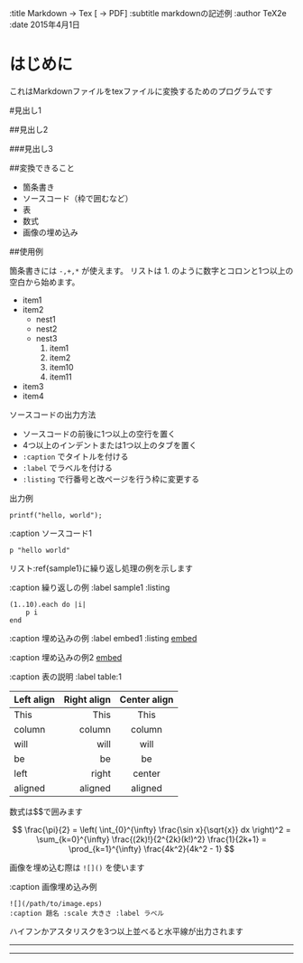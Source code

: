 
:title Markdown -> Tex [ -> PDF]
:subtitle markdownの記述例
:author TeX2e
:date 2015年4月1日

はじめに
=======

これはMarkdownファイルをtexファイルに変換するためのプログラムです

#見出し1

##見出し2

###見出し3

##変換できること

+ 箇条書き
+ ソースコード（枠で囲むなど）
+ 表
+ 数式
+ 画像の埋め込み

##使用例

箇条書きには `-,+,*` が使えます。
リストは 1. のように数字とコロンと1つ以上の空白から始めます。

- item1
- item2
	+ nest1
	+ nest2
	+ nest3
		1. item1
		2. item2
		10. item10
		11. item11
- item3
- item4

ソースコードの出力方法

+ ソースコードの前後に1つ以上の空行を置く
+ 4つ以上のインデントまたは1つ以上のタブを置く
+ `:caption` でタイトルを付ける
+ `:label` でラベルを付ける
+ `:listing` で行番号と改ページを行う枠に変更する

出力例

	printf("hello, world");

:caption ソースコード1

	p "hello world"

リスト:ref{sample1}に繰り返し処理の例を示します

:caption 繰り返しの例 :label sample1
:listing

	(1..10).each do |i|
		p i
	end

:caption 埋め込みの例 :label embed1
:listing
	[embed](sample.c)

:caption 埋め込みの例2
	[embed](sample.out)

:caption 表の説明 :label table:1

 Left align | Right align | Center align 
:-----------|------------:|:------------:
 This       | This        | This         
 column     | column      | column       
 will       | will        | will         
 be         | be          | be           
 left       | right       | center       
 aligned    | aligned     | aligned      


数式は$$で囲みます

$$
\frac{\pi}{2}
= \left( \int_{0}^{\infty} \frac{\sin x}{\sqrt{x}} dx \right)^2 
= \sum_{k=0}^{\infty} \frac{(2k)!}{2^{2k}(k!)^2} \frac{1}{2k+1} 
= \prod_{k=1}^{\infty} \frac{4k^2}{4k^2 - 1}
$$

画像を埋め込む際は `![]()` を使います

:caption 画像埋め込み例

	![](/path/to/image.eps)
	:caption 題名 :scale 大きさ :label ラベル

ハイフンかアスタリスクを3つ以上並べると水平線が出力されます

---

****

